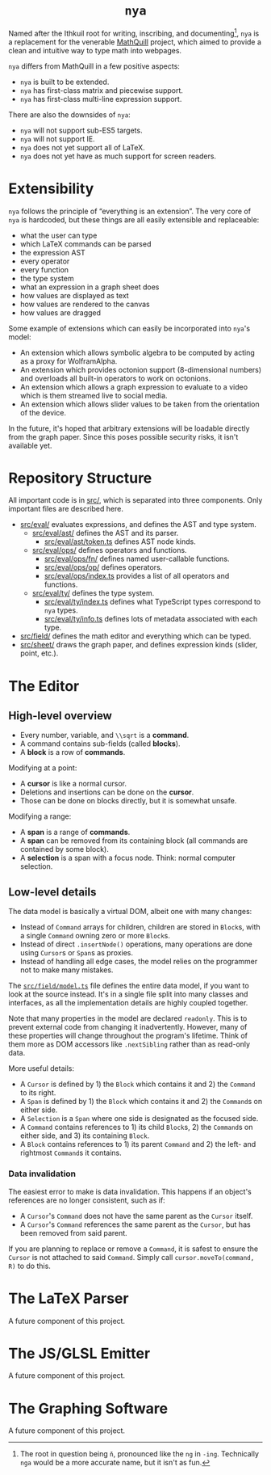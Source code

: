 <h1 align="center"><code>nya</code></h1>

Named after the Ithkuil root for writing, inscribing, and documenting[^1], `nya`
is a replacement for the venerable [MathQuill](https://mathquill.com/) project,
which aimed to provide a clean and intuitive way to type math into webpages.

`nya` differs from MathQuill in a few positive aspects:

- `nya` is built to be extended.
- `nya` has first-class matrix and piecewise support.
- `nya` has first-class multi-line expression support.

There are also the downsides of `nya`:

- `nya` will not support sub-ES5 targets.
- `nya` will not support IE.
- `nya` does not yet support all of LaTeX.
- `nya` does not yet have as much support for screen readers.

# Extensibility

`nya` follows the principle of “everything is an extension”. The very core of
`nya` is hardcoded, but these things are all easily extensible and replaceable:

- what the user can type
- which LaTeX commands can be parsed
- the expression AST
- every operator
- every function
- the type system
- what an expression in a graph sheet does
- how values are displayed as text
- how values are rendered to the canvas
- how values are dragged

Some example of extensions which can easily be incorporated into `nya`'s model:

- An extension which allows symbolic algebra to be computed by acting as a proxy
  for WolframAlpha.
- An extension which provides octonion support (8-dimensional numbers) and
  overloads all built-in operators to work on octonions.
- An extension which allows a graph expression to evaluate to a video which is
  them streamed live to social media.
- An extension which allows slider values to be taken from the orientation of
  the device.

In the future, it's hoped that arbitrary extensions will be loadable directly
from the graph paper. Since this poses possible security risks, it isn't
available yet.

# Repository Structure

All important code is in [src/](src/), which is separated into three components.
Only important files are described here.

- [src/eval/](src/eval/) evaluates expressions, and defines the AST and type
  system.
  - [src/eval/ast/](src/eval/ast/) defines the AST and its parser.
    - [src/eval/ast/token.ts](src/eval/ast/token.ts) defines AST node kinds.
  - [src/eval/ops/](src/eval/ops/) defines operators and functions.
    - [src/eval/ops/fn/](src/eval/ops/fn/) defines named user-callable
      functions.
    - [src/eval/ops/op/](src/eval/ops/op/) defines operators.
    - [src/eval/ops/index.ts](src/eval/ops/index.ts) provides a list of all
      operators and functions.
  - [src/eval/ty/](src/eval/ty/) defines the type system.
    - [src/eval/ty/index.ts](src/eval/ty/index.ts) defines what TypeScript types
      correspond to `nya` types.
    - [src/eval/ty/info.ts](src/eval/ty/info.ts) defines lots of metadata
      associated with each type.
- [src/field/](src/field/) defines the math editor and everything which can be
  typed.
- [src/sheet/](src/sheet/) draws the graph paper, and defines expression kinds
  (slider, point, etc.).

# The Editor

## High-level overview

- Every number, variable, and `\\sqrt` is a **command**.
- A command contains sub-fields (called **blocks**).
- A **block** is a row of **commands**.

Modifying at a point:

- A **cursor** is like a normal cursor.
- Deletions and insertions can be done on the **cursor**.
- Those can be done on blocks directly, but it is somewhat unsafe.

Modifying a range:

- A **span** is a range of **commands**.
- A **span** can be removed from its containing block (all commands are
  contained by some block).
- A **selection** is a span with a focus node. Think: normal computer selection.

## Low-level details

The data model is basically a virtual DOM, albeit one with many changes:

- Instead of `Command` arrays for children, children are stored in `Block`s,
  with a single `Command` owning zero or more `Block`s.
- Instead of direct `.insertNode()` operations, many operations are done using
  `Cursor`s or `Span`s as proxies.
- Instead of handling all edge cases, the model relies on the programmer not to
  make many mistakes.

The [`src/field/model.ts`](src/field/model.ts) file defines the entire data
model, if you want to look at the source instead. It's in a single file split
into many classes and interfaces, as all the implementation details are highly
coupled together.

Note that many properties in the model are declared `readonly`. This is to
prevent external code from changing it inadvertently. However, many of these
properties will change throughout the program's lifetime. Think of them more as
DOM accessors like `.nextSibling` rather than as read-only data.

More useful details:

- A `Cursor` is defined by 1) the `Block` which contains it and 2) the `Command`
  to its right.
- A `Span` is defined by 1) the `Block` which contains it and 2) the `Command`s
  on either side.
- A `Selection` is a `Span` where one side is designated as the focused side.
- A `Command` contains references to 1) its child `Block`s, 2) the `Command`s on
  either side, and 3) its containing `Block`.
- A `Block` contains references to 1) its parent `Command` and 2) the left- and
  rightmost `Command`s it contains.

### Data invalidation

The easiest error to make is data invalidation. This happens if an object's
references are no longer consistent, such as if:

- A `Cursor`'s `Command` does not have the same parent as the `Cursor` itself.
- A `Cursor`'s `Command` references the same parent as the `Cursor`, but has
  been removed from said parent.

If you are planning to replace or remove a `Command`, it is safest to ensure the
`Cursor` is not attached to said `Command`. Simply call
`cursor.moveTo(command, R)` to do this.

# The LaTeX Parser

A future component of this project.

# The JS/GLSL Emitter

A future component of this project.

# The Graphing Software

A future component of this project.

[^1]:
    The root in question being `ň`, pronounced like the `ng` in `-ing`.
    Technically `nga` would be a more accurate name, but it isn't as fun.
